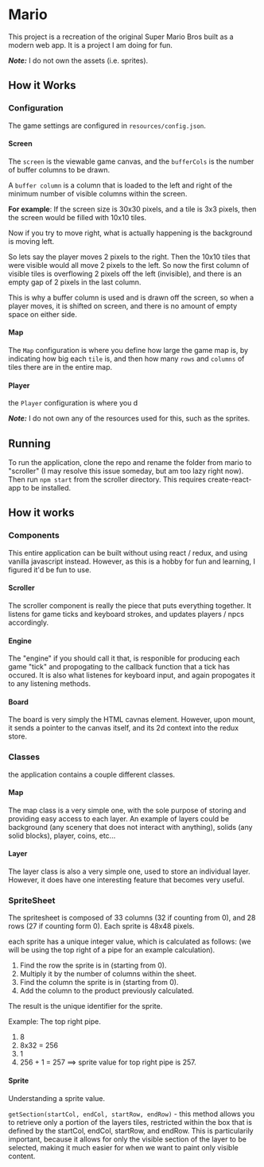 # Mario

This project is a recreation of the original Super Mario Bros built as a modern web app. It is a project I am doing for fun.

**_Note:_** I do not own the assets (i.e. sprites).

## How it Works

### Configuration

The game settings are configured in `resources/config.json`. 

#### Screen
The `screen` is the viewable game canvas, and the `bufferCols` is the number of buffer columns to be drawn. 

A `buffer column` is a column that is loaded to the left and right of the minimum number of visible columns within the screen.

__For example__: If the screen size is 30x30 pixels, and a tile is 3x3 pixels, then the screen would be filled with 10x10 tiles. 

Now if you try to move right, what is actually happening is the background is moving left. 

So lets say the player moves 2 pixels to the right. Then the 10x10 tiles that were visible would all move 2 pixels to the left. So now the first column of visible tiles is overflowing 2 pixels off the left (invisible), and there is an empty gap of 2 pixels in the last column.

This is why a buffer column is used and is drawn off the screen, so when a player moves, it is shifted on screen, and there is no amount of empty space on either side. 

#### Map

The `Map` configuration is where you define how large the game map is, by indicating how big each `tile` is, and then how many `rows` and `columns` of tiles there are in the entire map.

#### Player

the `Player` configuration is where you d

**_Note:_** I do not own any of the resources used for this, such as the sprites.

## Running
To run the application, clone the repo and rename the folder from mario to "scroller" (I may resolve this issue someday, but am too lazy right now). Then run `npm start` from the scroller directory. This requires create-react-app to be installed.

## How it works
### Components
This entire application can be built without using react / redux, and using vanilla javascript instead. However, as this is a hobby for fun and learning, I figured it'd be fun to use.

#### Scroller
The scroller component is really the piece that puts everything together. It listens for game ticks and keyboard strokes, and updates players / npcs accordingly. 

#### Engine
The "engine" if you should call it that, is responible for producing each game "tick" and propogating to the callback function that a tick has occured. It is also what listenes for keyboard input, and again propogates it to any listening methods.  

#### Board
The board is very simply the HTML cavnas element. However, upon mount, it sends a pointer to the canvas itself, and its 2d context into the redux store.

### Classes
the application contains a couple different classes.

#### Map
The map class is a very simple one, with the sole purpose of storing and providing easy access to each layer. An example of layers could be background (any scenery that does not interact with anything), solids (any solid blocks), player, coins, etc...

#### Layer
The layer class is also a very simple one, used to store an individual layer. However, it does have one interesting feature that becomes very useful.

### SpriteSheet
The spritesheet is composed of 33 columns (32 if counting from 0), and 28 rows (27 if counting form 0).
Each sprite is 48x48 pixels.

each sprite has a unique integer value, which is calculated as follows:
(we will be using the top right of a pipe for an example calculation).

1) Find the row the sprite is in (starting from 0).
2) Multiply it by the number of columns within the sheet.
3) Find the column the sprite is in (starting from 0).
4) Add the column to the product previously calculated.

The result is the unique identifier for the sprite.

Example: The top right pipe.
1) 8
2) 8x32 = 256
3) 1
4) 256 + 1 = 257
==> sprite value for top right pipe is 257.

#### Sprite
Understanding a sprite value.

``getSection(startCol, endCol, startRow, endRow)`` - this method allows you to retrieve only a portion of the layers tiles, restricted within the box that is defined by the startCol, endCol, startRow, and endRow. This is particularily important, because it allows for only the visible section of the layer to be selected, making it much easier for when we want to paint only visible content.

